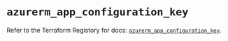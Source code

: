 # `azurerm_app_configuration_key`

Refer to the Terraform Registory for docs: [`azurerm_app_configuration_key`](https://registry.terraform.io/providers/hashicorp/azurerm/3.84.0/docs/resources/app_configuration_key).
